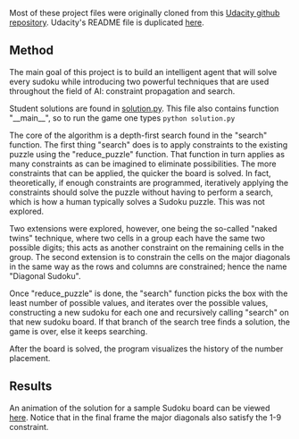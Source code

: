 Most of these project files were originally cloned from this [Udacity github repository](https://github.com/udacity/aind-sudoku). 
Udacity's README file is duplicated [here](README_Udacity.md).

## Method

The main goal of this project is to build an intelligent agent that will solve every sudoku while introducing two powerful techniques that are used throughout the field of AI: constraint propagation and search.

Student solutions are found in [solution.py](solution.py). This file also contains function "\_\_main\_\_", so to run the game one types `python solution.py`

The core of the algorithm is a depth-first search found in the "search" function. The first thing "search" does is to apply constraints to the existing puzzle using the "reduce_puzzle" function. That function in turn applies as many constraints as can be imagined to eliminate possibilities. The more constraints that can be applied, the quicker the board is solved. In fact, theoretically, if enough constraints are programmed, iteratively applying the constraints should solve the puzzle without having to perform a search, which is how a human typically solves a Sudoku puzzle. This was not explored.

Two extensions were explored, however, one being the so-called "naked twins" technique, where two cells in a group each have the same two possible digits; this acts as another constraint on the remaining cells in the group. The second extension is to constrain the cells on the major diagonals in the same way as the rows and columns are constrained; hence the name "Diagonal Sudoku".

Once "reduce_puzzle" is done, the "search" function picks the box with the least number of possible values, and iterates over the possible values, constructing a new sudoku for each one and recursively calling "search" on that new sudoku board. If that branch of the search tree finds a solution, the game is over, else it keeps searching.

After the board is solved, the program visualizes the history of the number placement.

## Results

An animation of the solution for a sample Sudoku board can be viewed [here](sudoku_anim.mp4). Notice that in the final frame the major diagonals also satisfy the 1-9 constraint.
